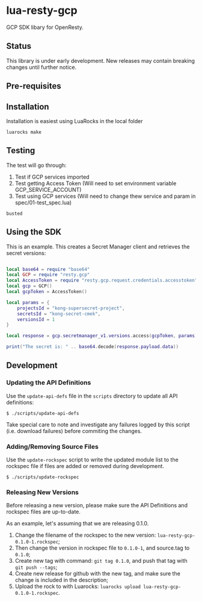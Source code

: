 # lua-resty-gcp

GCP SDK libary for OpenResty.

## Status

This library is under early development. New releases may contain breaking changes
until further notice.


## Pre-requisites


## Installation

Installation is easiest using LuaRocks in the local folder

```
luarocks make
```

## Testing

The test will go through:
1. Test if GCP services imported
2. Test getting Access Token (Will need to set environment variable GCP_SERVICE_ACCOUNT)
3. Test using GCP services (Will need to change thew service and param in spec/01-test_spec.lua)

```
busted
```

## Using the SDK

This is an example. This creates a Secret Manager client and retrieves the secret versions:

``` lua

local base64 = require "base64"
local GCP = require "resty.gcp"
local AccessToken = require "resty.gcp.request.credentials.accesstoken"
local gcp = GCP()
local gcpToken = AccessToken()

local params = {
    projectsId = "kong-supersecret-project",
    secretsId = "kong-secret-cmek",
    versionsId = 1
}

local response = gcp.secretmanager_v1.versions.access(gcpToken, params)

print("The secret is: " .. base64.decode(response.payload.data))

```

## Development

### Updating the API Definitions

Use the `update-api-defs` file in the `scripts` directory to update all API
definitions:

```
$ ./scripts/update-api-defs
```

Take special care to note and investigate any failures logged by this script
(i.e. download failures) before commiting the changes.

### Adding/Removing Source Files

Use the `update-rockspec` script to write the updated module list to the
rockspec file if files are added or removed during development.

```
$ ./scripts/update-rockspec
```

### Releasing New Versions

Before releasing a new version, please make sure the API Definitions and rockspec files are up-to-date.

As an example, let's assuming that we are releasing 0.1.0.

1. Change the filename of the rockspec to the new version: `lua-resty-gcp-0.1.0-1.rockspec`;
2. Then change the version in rockspec file to `0.1.0-1`, and source.tag to `0.1.0`;
3. Create new tag with command: `git tag 0.1.0`, and push that tag with `git push --tags`;
4. Create new release for github with the new tag, and make sure the change is included in the description;
5. Upload the rock to with Luarocks: `luarocks upload lua-resty-gcp-0.1.0-1.rockspec`.
